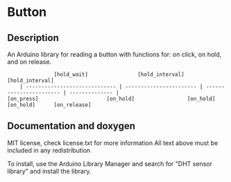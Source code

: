 # Button

## Description

An Arduino library for reading a button with functions for: on click, on hold, and on release.

```
               [hold_wait]                [hold_interval]           [hold_interval]
    | ----------------------------- | ----------------------- | ----------------------- | -------------- | 
[on_press]                      [on_hold]                 [on_hold]                 [on_hold]      [on_release]
```

## Documentation and doxygen




MIT license, check license.txt for more information
All text above must be included in any redistribution

To install, use the Arduino Library Manager and search for "DHT sensor library" and install the library.
